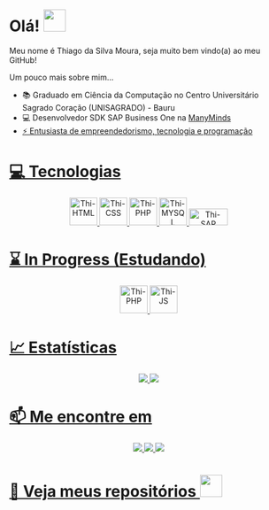 # Olá! <img src="https://raw.githubusercontent.com/MartinHeinz/MartinHeinz/master/wave.gif" width="40" height="40">

Meu nome é Thiago da Silva Moura, seja muito bem vindo(a) ao meu GitHub!

Um pouco mais sobre mim...
- 📚 Graduado em Ciência da Computação no Centro Universitário Sagrado Coração (UNISAGRADO) - Bauru
- 💻 Desenvolvedor SDK SAP Business One na <a href="https://www.linkedin.com/company/manymindsbr/mycompany/">ManyMinds
- ⚡ Entusiasta de empreendedorismo, tecnologia e programação

# 💻 Tecnologias
<div align="center" style="display: inline_block">

<img alt="Thi-HTML" height="50" width="50" src="https://cdn.jsdelivr.net/gh/devicons/devicon/icons/html5/html5-original.svg">          
<!-- <img src="https://img.shields.io/badge/HTML5-E34F26?style=for-the-badge&logo=html5&logoColor=white"> -->

<img alt="Thi-CSS" height="50" width="50" src="https://cdn.jsdelivr.net/gh/devicons/devicon/icons/css3/css3-original.svg">        
<!-- <img src="https://img.shields.io/badge/CSS3-1572B6?style=for-the-badge&logo=css3&logoColor=white"> -->

<img alt="Thi-PHP" height="50" width="50" src="https://cdn.jsdelivr.net/gh/devicons/devicon/icons/php/php-original.svg">        
<!-- <img src="https://img.shields.io/badge/PHP-777BB4?style=for-the-badge&logo=php&logoColor=white"> -->

<img alt="Thi-MYSQL" height="50" width="50" src="https://cdn.jsdelivr.net/gh/devicons/devicon/icons/mysql/mysql-original.svg">

<img alt="Thi-SAP" height="30" width="70" src="https://img.shields.io/badge/SAP-0FAAFF?style=for-the-badge&logo=sap&logoColor=white">
    
</div>
          
# ⌛ In Progress (Estudando)
<div align="center" style="display: inline_block">

<img alt="Thi-PHP" height="50" width="50" src="https://cdn.jsdelivr.net/gh/devicons/devicon/icons/php/php-original.svg">        
<!-- <img src="https://img.shields.io/badge/PHP-777BB4?style=for-the-badge&logo=php&logoColor=white"> -->
          
<!-- <img alt="Thi-CodeIgn" height="50" width="50" src="https://cdn.jsdelivr.net/gh/devicons/devicon/icons/codeigniter/codeigniter-plain.svg"> -->
          
<img alt="Thi-JS" height="50" width="50" src="https://cdn.jsdelivr.net/gh/devicons/devicon/icons/javascript/javascript-original.svg">     
<!-- <img src="https://img.shields.io/badge/JavaScript-F7DF1E?style=for-the-badge&logo=javascript&logoColor=black">  -->

</div>

# 📈 Estatísticas
<div align="center" style="display: inline_block">
<img src="https://github-readme-stats.vercel.app/api?username=ThiagoMoura183&theme=blue-green">
<img src="https://github-readme-stats.vercel.app/api/top-langs/?username=ThiagoMoura183&theme=blue-green">
</div>


# 📫 Me encontre em

<div align="center" style="display: inline_block">
<a href="https://www.linkedin.com/in/thiago-moura-28b572169/" target ="_blank"><img src="https://img.shields.io/badge/LinkedIn-0077B5?style=for-the-badge&logo=linkedin&logoColor=white">
<a href="mailto:thiago.moura2000@hotmail.com" target ="_blank"><img src="https://img.shields.io/badge/Microsoft_Outlook-0078D4?style=for-the-badge&logo=microsoft-outlook&logoColor=white">
<a href="mailto:thiago.dsmoura2@gmail.com" target ="_blank"><img src="https://img.shields.io/badge/Gmail-D14836?style=for-the-badge&logo=gmail&logoColor=white">
</div>

# 🔭 Veja meus repositórios  <img src="https://i.gifer.com/origin/ab/ab17f96aec139d9fb81c663d2e2cd2d0.gif" width="40" height="40">

